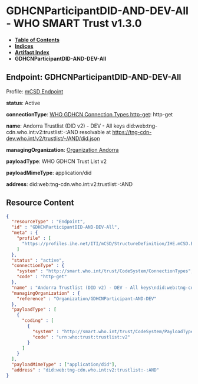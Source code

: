 # GDHCNParticipantDID-AND-DEV-All - WHO SMART Trust v1.3.0

* [**Table of Contents**](toc.md)
* [**Indices**](indices.md)
* [**Artifact Index**](artifacts.md)
* **GDHCNParticipantDID-AND-DEV-All**

## Endpoint: GDHCNParticipantDID-AND-DEV-All

Profile: [mCSD Endpoint](https://profiles.ihe.net/ITI/mCSD/4.0.0/StructureDefinition-IHE.mCSD.Endpoint.html)

**status**: Active

**connectionType**: [WHO GDHCN Connection Types http-get](CodeSystem-ConnectionTypes.md#ConnectionTypes-http-get): http-get

**name**: Andorra Trustlist (DID v2) - DEV - All keys did:web:tng-cdn.who.int:v2:trustlist:-:AND resolvable at https://tng-cdn-dev.who.int/v2/trustlist/-/AND/did.json

**managingOrganization**: [Organization Andorra](Organization-GDHCNParticipant-AND-DEV.md)

**payloadType**: WHO GDHCN Trust List v2

**payloadMimeType**: application/did

**address**: did:web:tng-cdn.who.int:v2:trustlist:-:AND



## Resource Content

```json
{
  "resourceType" : "Endpoint",
  "id" : "GDHCNParticipantDID-AND-DEV-All",
  "meta" : {
    "profile" : [
      "https://profiles.ihe.net/ITI/mCSD/StructureDefinition/IHE.mCSD.Endpoint"
    ]
  },
  "status" : "active",
  "connectionType" : {
    "system" : "http://smart.who.int/trust/CodeSystem/ConnectionTypes",
    "code" : "http-get"
  },
  "name" : "Andorra Trustlist (DID v2) - DEV - All keys\ndid:web:tng-cdn.who.int:v2:trustlist:-:AND\nresolvable at https://tng-cdn-dev.who.int/v2/trustlist/-/AND/did.json",
  "managingOrganization" : {
    "reference" : "Organization/GDHCNParticipant-AND-DEV"
  },
  "payloadType" : [
    {
      "coding" : [
        {
          "system" : "http://smart.who.int/trust/CodeSystem/PayloadTypes",
          "code" : "urn:who:trust:trustlist:v2"
        }
      ]
    }
  ],
  "payloadMimeType" : ["application/did"],
  "address" : "did:web:tng-cdn.who.int:v2:trustlist:-:AND"
}

```
